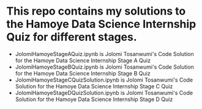 # This repo contains my solutions to the Hamoye Data Science Internship Quiz for different stages.
- JolomiHamoyeStageAQuiz.ipynb is Jolomi Tosanwumi's Code Solution for the Hamoye Data Science Internship Stage A Quiz
- JolomiHamoyeStageBQuiz.ipynb is Jolomi Tosanwumi's Code Solution for the Hamoye Data Science Internship Stage B Quiz
- JolomiHamoyeStageCQuizSolution.ipynb is Jolomi Tosanwumi's Code Solution for the Hamoye Data Science Internship Stage C Quiz
- JolomiHamoyeStageDQuizSolution.ipynb is Jolomi Tosanwumi's Code Solution for the Hamoye Data Science Internship Stage D Quiz
